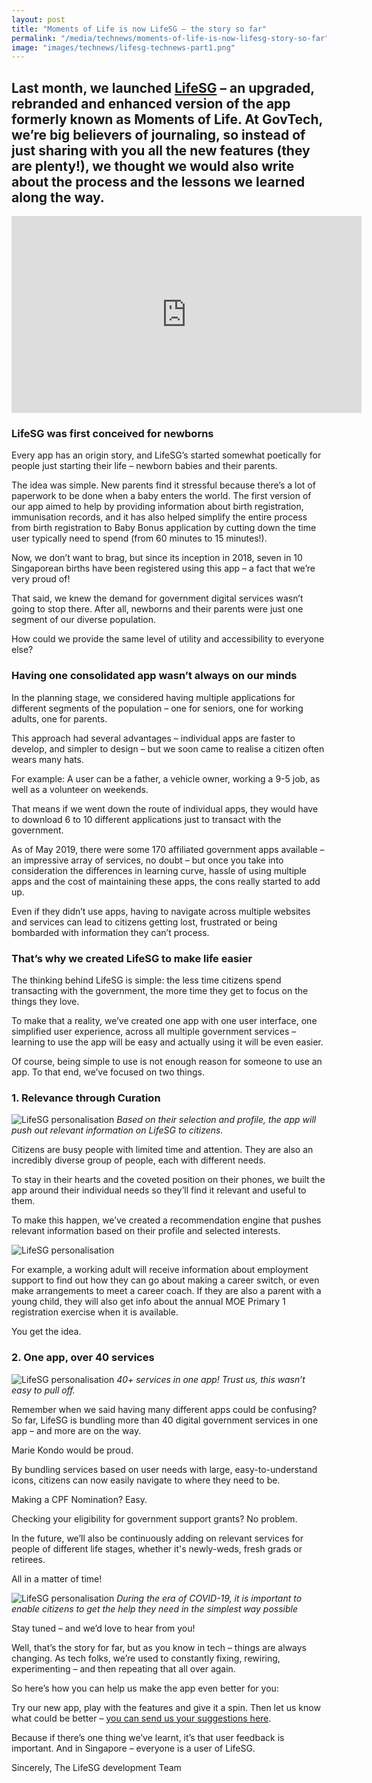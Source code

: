 ```yaml
---
layout: post
title: "Moments of Life is now LifeSG – the story so far"
permalink: "/media/technews/moments-of-life-is-now-lifesg-story-so-far"
image: "images/technews/lifesg-technews-part1.png"
---
```


Last month, we launched [LifeSG](https://www.life.gov.sg/) – an upgraded, rebranded and enhanced version of the app formerly known as Moments of Life. At GovTech, we’re big believers of journaling, so instead of just sharing with you all the new features (they are plenty!), we thought we would also write about the process and the lessons we learned along the way.
---

<div class="bp-youtube">
  <iframe width="560" height="315" src="https://www.youtube.com/embed/videoseries?list=PLEpmxnWUCorl4wNgf4nMTK2A50_iRAnMZ" frameborder="0" allow="accelerometer; autoplay; encrypted-media; gyroscope; picture-in-picture" allowfullscreen></iframe>
</div>

### **LifeSG was first conceived for newborns**

Every app has an origin story, and LifeSG’s started somewhat poetically for people just starting their life – newborn babies and their parents. 

The idea was simple. New parents find it stressful because there’s a lot of paperwork to be done when a baby enters the world. The first version of our app aimed to help by providing information about birth registration, immunisation records, and it has also helped simplify the entire process from birth registration to Baby Bonus application by cutting down the time user typically need to spend (from 60 minutes to 15 minutes!).

Now, we don’t want to brag, but since its inception in 2018, seven in 10 Singaporean births have been registered using this app – a fact that we’re very proud of! 

That said, we knew the demand for government digital services wasn’t going to stop there. After all, newborns and their parents were just one segment of our diverse population. 

How could we provide the same level of utility and accessibility to everyone else? 

### **Having one consolidated app wasn’t always on our minds**

In the planning stage, we considered having multiple applications for different segments of the population – one for seniors, one for working adults, one for parents. 

This approach had several advantages – individual apps are faster to develop, and simpler to design – but we soon came to realise a citizen often wears many hats. 

For example: A user can be a father, a vehicle owner, working a 9-5 job, as well as a volunteer on weekends.

That means if we went down the route of individual apps, they would have to download 6 to 10 different applications just to transact with the government.  

As of May 2019, there were some 170 affiliated government apps available – an impressive array of services, no doubt – but once you take into consideration the differences in learning curve, hassle of using multiple apps and the cost of maintaining these apps, the cons really started to add up. 

Even if they didn’t use apps, having to navigate across multiple websites and services can lead to citizens getting lost, frustrated or being bombarded with information they can’t process. 

### **That’s why we created LifeSG to make life easier**

The thinking behind LifeSG is simple: the less time citizens spend transacting with the government, the more time they get to focus on the things they love.  

To make that a reality, we’ve created one app with one user interface, one simplified user experience, across all multiple government services – learning to use the app will be easy and actually using it will be even easier. 

Of course, being simple to use is not enough reason for someone to use an app. To that end, we’ve focused on two things. 

### **1. Relevance through Curation** 

![LifeSG personalisation](/images/technews/lifesg-technews-part2.png)
*Based on their selection and profile, the app will push out relevant information on LifeSG to citizens.*

Citizens are busy people with limited time and attention. They are also an incredibly diverse group of people, each with different needs. 

To stay in their hearts and the coveted position on their phones, we built the app around their individual needs so they’ll find it relevant and useful to them.  

To make this happen, we’ve created a recommendation engine that pushes relevant information based on their profile and selected interests.  

![LifeSG personalisation](/images/technews/lifesg-technews-part3.png)

For example, a working adult will receive information about employment support to find out how they can go about making a career switch, or even make arrangements to meet a career coach. If they are also a parent with a young child, they will also get info about the annual MOE Primary 1 registration exercise when it is available. 

You get the idea. 

### **2. One app, over 40 services**

![LifeSG personalisation](/images/technews/lifesg-technews-part4.png)
*40+ services in one app! Trust us, this wasn’t easy to pull off.*

Remember when we said having many different apps could be confusing? So far, LifeSG is bundling more than 40 digital government services in one app – and more are on the way.

Marie Kondo would be proud. 

By bundling services based on user needs with large, easy-to-understand icons, citizens can now easily navigate to where they need to be. 

Making a CPF Nomination? Easy. 

Checking your eligibility for government support grants? No problem. 

In the future, we’ll also be continuously adding on relevant services for people of different life stages, whether it's newly-weds, fresh grads or retirees. 

All in a matter of time! 

![LifeSG personalisation](/images/technews/lifesg-technews-part5.png)
*During the era of COVID-19, it is important to enable citizens to get the help they need in the simplest way possible*

Stay tuned – and we’d love to hear from you!

Well, that’s the story for far, but as you know in tech – things are always changing. As tech folks, we’re used to constantly fixing, rewiring, experimenting – and then repeating that all over again. 

So here’s how you can help us make the app even better for you: 

Try our new app, play with the features and give it a spin. Then let us know what could be better – [you can send us your suggestions here](https://go.gov.sg/lifesg-eservice-feedback). 

Because if there’s one thing we’ve learnt, it’s that user feedback is important. And in Singapore – everyone is a user of LifeSG. 

Sincerely, 
The LifeSG development Team

